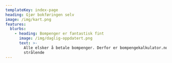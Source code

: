 ```yaml
---
templateKey: index-page
heading: Gjør bokføringen selv
image: /img/kart.png
features:
  blurbs:
    - heading: Bompenger er fantastisk fint
      image: /img/daglig-oppdatert.png
      text: >-
        Alle elsker å betale bompenger. Derfor er bompengekalkulator.no helt
        strålende
---
```


